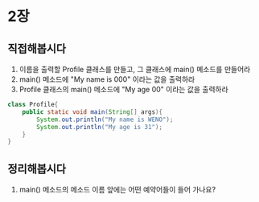 # 2장

## 직접해봅시다
1. 이름을 출력할 Profile 클래스를 만들고, 그 클래스에 main() 몌소드를 만들어라
2. main() 메소드에 "My name is 000" 이라는 값을 출력하라
3. Profile 클래스의 main() 메소드에 "My age 00" 이라는 값을 출력하라
```java
class Profile{
    public static void main(String[] args){
        System.out.println("My name is WENO");
        System.out.println("My age is 31");
    }
}
```

## 정리해봅시다
1. main() 메소드의 메소드 이름 앞에는 어떤 예약어들이 들어 가나요?
